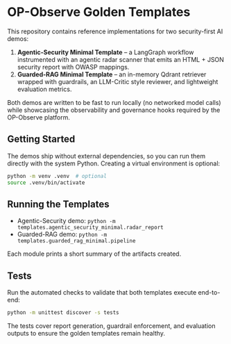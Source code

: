 # OP-Observe Golden Templates

This repository contains reference implementations for two security-first AI demos:

1. **Agentic-Security Minimal Template** – a LangGraph workflow instrumented with an agentic radar scanner that emits an HTML + JSON security report with OWASP mappings.
2. **Guarded-RAG Minimal Template** – an in-memory Qdrant retriever wrapped with guardrails, an LLM-Critic style reviewer, and lightweight evaluation metrics.

Both demos are written to be fast to run locally (no networked model calls) while showcasing the observability and governance hooks required by the OP-Observe platform.

## Getting Started

The demos ship without external dependencies, so you can run them directly with the
system Python. Creating a virtual environment is optional:

```bash
python -m venv .venv  # optional
source .venv/bin/activate
```

## Running the Templates

- Agentic-Security demo: `python -m templates.agentic_security_minimal.radar_report`
- Guarded-RAG demo: `python -m templates.guarded_rag_minimal.pipeline`

Each module prints a short summary of the artifacts created.

## Tests

Run the automated checks to validate that both templates execute end-to-end:

```bash
python -m unittest discover -s tests
```

The tests cover report generation, guardrail enforcement, and evaluation outputs to ensure the golden templates remain healthy.
